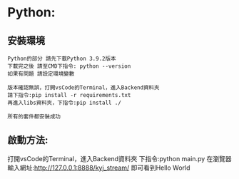 # Python:

  ## 安裝環境
    Python的部分 請先下載Python 3.9.2版本
    下載完之後 請至CMD下指令: python --version
    如果有問題 請設定環境變數

    版本確認無誤，打開vsCode的Terminal，進入Backend資料夾
    請下指令:pip install -r requirements.txt
    再進入libs資料夾，下指令:pip install ./

    所有的套件都安裝成功

  ## 啟動方法:
  打開vsCode的Terminal，進入Backend資料夾
  下指令:python main.py
  在瀏覽器輸入網址:http://127.0.0.1:8888/kyj_stream/
  即可看到Hello World

  
  